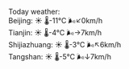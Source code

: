 Today weather:  
Beijing: ☀️ 🌡️-11°C 🌬️↙0km/h  
Tianjin: ☀️ 🌡️-4°C 🌬️→7km/h  
Shijiazhuang: ☀️ 🌡️-3°C 🌬️↖6km/h  
Tangshan: ☀️ 🌡️-5°C 🌬️↓7km/h  
